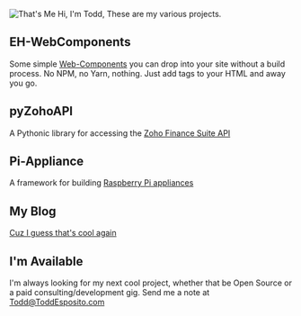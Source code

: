 ![That's Me](https://avatars.githubusercontent.com/u/368027?s=60&v=4) Hi, I'm Todd, These are my various projects.

## EH-WebComponents
Some simple [Web-Components](/EH-WebComponents) you can drop into your site without a build process. No NPM, no Yarn, nothing. Just add tags to your HTML and away you go.

## pyZohoAPI
A Pythonic library for accessing the [Zoho Finance Suite API](https://pyZohoAPI.readthedocs.io)

## Pi-Appliance
A framework for building [Raspberry Pi appliances](https://github.com/tdesposito/Pi-Appliance)

## My Blog
[Cuz I guess that's cool again](https://toddesposito.com)

## I'm Available
I'm always looking for my next cool project, whether that be Open Source or a
paid consulting/development gig. Send me a note at [Todd@ToddEsposito.com](mailto://todd@toddesposito.com)
